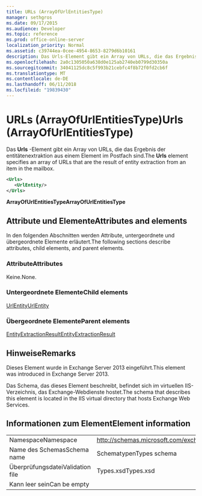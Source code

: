 ```yaml
---
title: URLs (ArrayOfUrlEntitiesType)
manager: sethgros
ms.date: 09/17/2015
ms.audience: Developer
ms.topic: reference
ms.prod: office-online-server
localization_priority: Normal
ms.assetid: c39744ea-0cee-4954-8653-8279d6b10161
description: Das Urls-Element gibt ein Array von URLs, die das Ergebnis der entitätenextraktion aus einem Element im Postfach sind.
ms.openlocfilehash: 2a0c1305050a638d0e125ab2740eb0799d30350a
ms.sourcegitcommit: 34041125dc8c5f993b21cebfc4f8b72f0fd2cb6f
ms.translationtype: MT
ms.contentlocale: de-DE
ms.lasthandoff: 06/11/2018
ms.locfileid: "19839430"
---
```

# <a name="urls-arrayofurlentitiestype"></a><span data-ttu-id="a0e04-103">URLs (ArrayOfUrlEntitiesType)</span><span class="sxs-lookup"><span data-stu-id="a0e04-103">Urls (ArrayOfUrlEntitiesType)</span></span>

<span data-ttu-id="a0e04-104">Das **Urls** -Element gibt ein Array von URLs, die das Ergebnis der entitätenextraktion aus einem Element im Postfach sind.</span><span class="sxs-lookup"><span data-stu-id="a0e04-104">The **Urls** element specifies an array of URLs that are the result of entity extraction from an item in the mailbox.</span></span> 
  
```XML
<Urls>
   <UrlEntity/>
</Urls>
```

 <span data-ttu-id="a0e04-105">**ArrayOfUrlEntitiesType**</span><span class="sxs-lookup"><span data-stu-id="a0e04-105">**ArrayOfUrlEntitiesType**</span></span>
## <a name="attributes-and-elements"></a><span data-ttu-id="a0e04-106">Attribute und Elemente</span><span class="sxs-lookup"><span data-stu-id="a0e04-106">Attributes and elements</span></span>

<span data-ttu-id="a0e04-107">In den folgenden Abschnitten werden Attribute, untergeordnete und übergeordnete Elemente erläutert.</span><span class="sxs-lookup"><span data-stu-id="a0e04-107">The following sections describe attributes, child elements, and parent elements.</span></span>
  
### <a name="attributes"></a><span data-ttu-id="a0e04-108">Attribute</span><span class="sxs-lookup"><span data-stu-id="a0e04-108">Attributes</span></span>

<span data-ttu-id="a0e04-109">Keine.</span><span class="sxs-lookup"><span data-stu-id="a0e04-109">None.</span></span>
  
### <a name="child-elements"></a><span data-ttu-id="a0e04-110">Untergeordnete Elemente</span><span class="sxs-lookup"><span data-stu-id="a0e04-110">Child elements</span></span>

[<span data-ttu-id="a0e04-111">UrlEntity</span><span class="sxs-lookup"><span data-stu-id="a0e04-111">UrlEntity</span></span>](urlentity.md)
  
### <a name="parent-elements"></a><span data-ttu-id="a0e04-112">Übergeordnete Elemente</span><span class="sxs-lookup"><span data-stu-id="a0e04-112">Parent elements</span></span>

[<span data-ttu-id="a0e04-113">EntityExtractionResult</span><span class="sxs-lookup"><span data-stu-id="a0e04-113">EntityExtractionResult</span></span>](entityextractionresult.md)
  
## <a name="remarks"></a><span data-ttu-id="a0e04-114">Hinweise</span><span class="sxs-lookup"><span data-stu-id="a0e04-114">Remarks</span></span>

<span data-ttu-id="a0e04-115">Dieses Element wurde in Exchange Server 2013 eingeführt.</span><span class="sxs-lookup"><span data-stu-id="a0e04-115">This element was introduced in Exchange Server 2013.</span></span>
  
<span data-ttu-id="a0e04-116">Das Schema, das dieses Element beschreibt, befindet sich im virtuellen IIS-Verzeichnis, das Exchange-Webdienste hostet.</span><span class="sxs-lookup"><span data-stu-id="a0e04-116">The schema that describes this element is located in the IIS virtual directory that hosts Exchange Web Services.</span></span>
  
## <a name="element-information"></a><span data-ttu-id="a0e04-117">Informationen zum Element</span><span class="sxs-lookup"><span data-stu-id="a0e04-117">Element information</span></span>

|||
|:-----|:-----|
|<span data-ttu-id="a0e04-118">Namespace</span><span class="sxs-lookup"><span data-stu-id="a0e04-118">Namespace</span></span>  <br/> |http://schemas.microsoft.com/exchange/services/2006/types  <br/> |
|<span data-ttu-id="a0e04-119">Name des Schemas</span><span class="sxs-lookup"><span data-stu-id="a0e04-119">Schema name</span></span>  <br/> |<span data-ttu-id="a0e04-120">Schematypen</span><span class="sxs-lookup"><span data-stu-id="a0e04-120">Types schema</span></span>  <br/> |
|<span data-ttu-id="a0e04-121">Überprüfungsdatei</span><span class="sxs-lookup"><span data-stu-id="a0e04-121">Validation file</span></span>  <br/> |<span data-ttu-id="a0e04-122">Types.xsd</span><span class="sxs-lookup"><span data-stu-id="a0e04-122">Types.xsd</span></span>  <br/> |
|<span data-ttu-id="a0e04-123">Kann leer sein</span><span class="sxs-lookup"><span data-stu-id="a0e04-123">Can be empty</span></span>  <br/> ||
   


